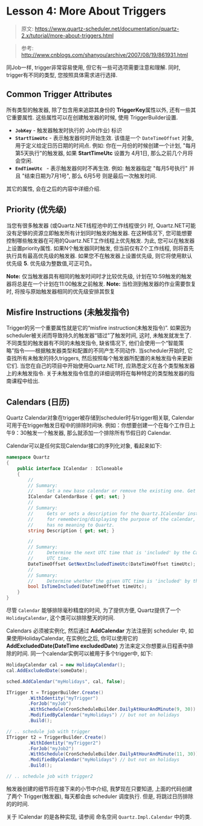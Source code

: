 # Lesson 4: More About Triggers

> 原文: https://www.quartz-scheduler.net/documentation/quartz-2.x/tutorial/more-about-triggers.html

> 参考: http://www.cnblogs.com/shanyou/archive/2007/08/19/861931.html

同Job一样, trigger非常容易使用, 但它有一些可选项需要注意和理解. 同时, trigger有不同的类型, 您按照具体需求进行选择.

## Common Trigger Attributes

所有类型的触发器, 除了包含用来追踪其身份的 **TriggerKey**属性以外, 还有一些其它重要属性. 这些属性可以在创建触发器的时候, 使用 TriggerBuilder设置.

- **`JobKey`** - 触发器触发时执行的 Job(作业) 标识
- **`StartTimeUtc`** - 表示触发器何时开始生效. 该值是一个 `DateTimeOffset` 对象, 用于定义给定日历日期的时间点. 例如: 你在一月份的时候创建一个计划, "每月第5天执行"的触发器, 如果 **StartTimeUtc** 设置为 4月1日, 那么之前几个月将会空闲.
- **`EndTimeUtc `** - 表示触发器何时不再生效. 例如: 触发器指定 "每月5号执行" 并且 "结束日期为7月1号", 那么 6月5号 则是最后一次触发时间.

其它的属性, 会在之后的内容中详细介绍.

## Priority (优先级)

当您有很多触发器 (或Quartz.NET线程池中的工作线程很少) 时, Quartz.NET可能没有足够的资源立即触发所有计划同时触发的触发器. 在这种情况下, 您可能想要控制哪些触发器在可用的Quartz.NET工作线程上优先触发. 为此, 您可以在触发器上设置priority属性. 如果N个触发器同时触发, 但当前仅有Z个工作线程, 则将首先执行具有最高优先级的触发器. 如果您不在触发器上设置优先级, 则它将使用默认优先级 **5**. 优先级为整数值,可正可负。

**Note:** 仅当触发器具有相同的触发时间时才比较优先级, 计划在10:59触发的触发器将总是在一个计划在11:00触发之前触发. 
**Note:** 当检测到触发器的作业需要恢复时, 将按与原始触发器相同的优先级安排其恢复

## Misfire Instructions (未触发指令)

Trigger的另一个重要属性就是它的“misfire instruction(未触发指令)”. 如果因为scheduler被关闭而导致持久的触发器“错过”了触发时间, 这时, 未触发就发生了. 不同类型的触发器有不同的未触发指令, 缺省情况下, 他们会使用一个“智能策略”指令——根据触发器类型和配置的不同产生不同动作. 当scheduler开始时, 它查找所有未触发的持久triggers, 然后按照每个触发器所配置的未触发指令来更新它们. 当您在自己的项目中开始使用Quartz.NET时, 应熟悉定义在各个类型触发器上的未触发指令. 关于未触发指令信息的详细说明将在每种特定的类型触发器的指南课程中给出. 


## Calendars (日历)
Quartz Calendar对象在trigger被存储到scheduler时与trigger相关联, Calendar可用于在trigger触发日程中的排除时间块. 例如：你想要创建一个在每个工作日上午9：30触发一个触发器, 那么就添加一个排除所有节假日的 Calendar.

Calendar可以是任何实现Calendar接口的序列化对象, 看起来如下:

```csharp
namespace Quartz
{
    public interface ICalendar : ICloneable
    {
        //
        // Summary:
        //     Set a new base calendar or remove the existing one. Get the base calendar.
        ICalendar CalendarBase { get; set; }
        //
        // Summary:
        //     Gets or sets a description for the Quartz.ICalendar instance - may be useful
        //     for remembering/displaying the purpose of the calendar, though the description
        //     has no meaning to Quartz.
        string Description { get; set; }

        //
        // Summary:
        //     Determine the next UTC time that is 'included' by the Calendar after the given
        //     UTC time.
        DateTimeOffset GetNextIncludedTimeUtc(DateTimeOffset timeUtc);
        //
        // Summary:
        //     Determine whether the given UTC time is 'included' by the Calendar.
        bool IsTimeIncluded(DateTimeOffset timeUtc);
    }
} 
```

尽管 `Calendar` 能够排除毫秒精度的时间, 为了提供方便, Quartz提供了一个 `HolidayCalendar`, 这个类可以排除整天的时间.

Calendars 必须被实例化, 然后通过 **AddCalendar** 方法注册到 scheduler 中, 如果使用HolidayCalendar, 在实例化之后, 你可以使用它的 **AddExcludedDate(DateTime excludedDate)** 方法来定义你想要从日程表中排除的时间. 同一个calendar实例可以被用于多个trigger中, 如下: 

```csharp
HolidayCalendar cal = new HolidayCalendar();
cal.AddExcludedDate(someDate);

sched.AddCalendar("myHolidays", cal, false);

ITrigger t = TriggerBuilder.Create()
        .WithIdentity("myTrigger")
        .ForJob("myJob")
        .WithSchedule(CronScheduleBuilder.DailyAtHourAndMinute(9, 30)) // execute job daily at 9:30
        .ModifiedByCalendar("myHolidays") // but not on holidays
        .Build();

// .. schedule job with trigger
ITrigger t2 = TriggerBuilder.Create()
        .WithIdentity("myTrigger2")
        .ForJob("myJob2")
        .WithSchedule(CronScheduleBuilder.DailyAtHourAndMinute(11, 30)) // execute job daily at 11:30
        .ModifiedByCalendar("myHolidays") // but not on holidays
        .Build();

// .. schedule job with trigger2 
```

触发器创建的细节将在接下来的小节中介绍, 我梦现在只要知道, 上面的代码创建了两个 Trigger(触发器), 每天都会由 scheduler 调度执行. 但是, 将跳过日历排除的的时间.

关于  ICalendar 的是各种实现, 请参阅 命名空间 `Quartz.Impl.Calendar` 中的类. 

